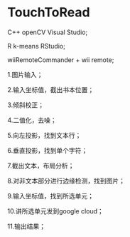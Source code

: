 # TouchToRead
C++ openCV Visual Studio;

R k-means RStudio;

wiiRemoteCommander + wii remote;



1.图片输入；

2.输入坐标值，截出书本位置；

3.倾斜校正；

4.二值化，去噪；

5.向左投影，找到文本行；

6.垂直投影，找到单个字符；

7.截出文本，布局分析；

8.对非文本部分进行边缘检测，找到图片；

9.输入坐标值，找到所选单元；

10.讲所选单元发到google cloud；

11.输出结果；
